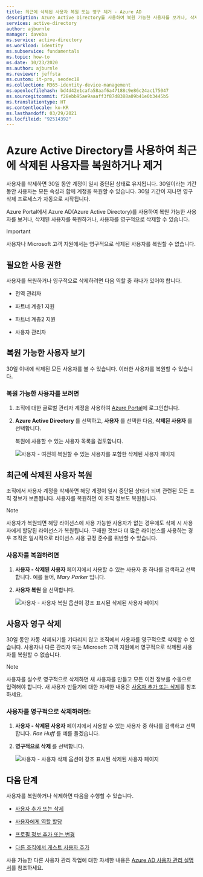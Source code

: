 ```yaml
---
title: 최근에 삭제된 사용자 복원 또는 영구 제거 - Azure AD
description: Azure Active Directory를 사용하여 복원 가능한 사용자를 보거나, 삭제된 사용자를 복원하거나, 사용자를 영구적으로 삭제하는 방법.
services: active-directory
author: ajburnle
manager: daveba
ms.service: active-directory
ms.workload: identity
ms.subservice: fundamentals
ms.topic: how-to
ms.date: 10/23/2020
ms.author: ajburnle
ms.reviewer: jeffsta
ms.custom: it-pro, seodec18
ms.collection: M365-identity-device-management
ms.openlocfilehash: bd4d42e1cafa58aaf6a47188c9e86c24ac175047
ms.sourcegitcommit: f28ebb95ae9aaaff3f87d8388a09b41e0b3445b5
ms.translationtype: HT
ms.contentlocale: ko-KR
ms.lasthandoff: 03/29/2021
ms.locfileid: "92514392"
---
```

# <a name="restore-or-remove-a-recently-deleted-user-using-azure-active-directory"></a>Azure Active Directory를 사용하여 최근에 삭제된 사용자를 복원하거나 제거
사용자를 삭제하면 30일 동안 계정이 일시 중단된 상태로 유지됩니다. 30일이라는 기간 동안 사용자는 모든 속성과 함께 계정을 복원할 수 있습니다. 30일 기간이 지나면 영구 삭제 프로세스가 자동으로 시작됩니다.

Azure Portal에서 Azure AD(Azure Active Directory)를 사용하여 복원 가능한 사용자를 보거나, 삭제된 사용자를 복원하거나, 사용자를 영구적으로 삭제할 수 있습니다.

>[!Important]
>사용자나 Microsoft 고객 지원에서는 영구적으로 삭제된 사용자를 복원할 수 없습니다.

## <a name="required-permissions"></a>필요한 사용 권한
사용자를 복원하거나 영구적으로 삭제하려면 다음 역할 중 하나가 있어야 합니다.

- 전역 관리자

- 파트너 계층1 지원

- 파트너 계층2 지원

- 사용자 관리자

## <a name="view-your-restorable-users"></a>복원 가능한 사용자 보기
30일 이내에 삭제된 모든 사용자를 볼 수 있습니다. 이러한 사용자를 복원할 수 있습니다.

### <a name="to-view-your-restorable-users"></a>복원 가능한 사용자를 보려면
1. 조직에 대한 글로벌 관리자 계정을 사용하여 [Azure Portal](https://portal.azure.com/)에 로그인합니다.

2. **Azure Active Directory** 를 선택하고, **사용자** 를 선택한 다음, **삭제된 사용자** 를 선택합니다.

    복원에 사용할 수 있는 사용자 목록을 검토합니다.

    ![사용자 - 여전히 복원할 수 있는 사용자를 포함한 삭제된 사용자 페이지](media/active-directory-users-restore/users-deleted-users-view-restorable.png)

## <a name="restore-a-recently-deleted-user"></a>최근에 삭제된 사용자 복원

조직에서 사용자 계정을 삭제하면 해당 계정이 일시 중단된 상태가 되며 관련된 모든 조직 정보가 보존됩니다. 사용자를 복원하면 이 조직 정보도 복원됩니다.

> [!Note]
> 사용자가 복원되면 해당 라이선스에 사용 가능한 사용자가 없는 경우에도 삭제 시 사용자에게 할당된 라이선스가 복원됩니다. 구매한 것보다 더 많은 라이선스를 사용하는 경우 조직은 일시적으로 라이선스 사용 규정 준수를 위반할 수 있습니다.

### <a name="to-restore-a-user"></a>사용자를 복원하려면
1. **사용자 - 삭제된 사용자** 페이지에서 사용할 수 있는 사용자 중 하나를 검색하고 선택합니다. 예를 들어, _Mary Parker_ 입니다.

2. **사용자 복원** 을 선택합니다.

    ![사용자 - 사용자 복원 옵션이 강조 표시된 삭제된 사용자 페이지](media/active-directory-users-restore/users-deleted-users-restore-user.png)

## <a name="permanently-delete-a-user"></a>사용자 영구 삭제
30일 동안 자동 삭제되기를 기다리지 않고 조직에서 사용자를 영구적으로 삭제할 수 있습니다. 사용자나 다른 관리자 또는 Microsoft 고객 지원에서 영구적으로 삭제된 사용자를 복원할 수 없습니다.

>[!Note]
>사용자를 실수로 영구적으로 삭제하면 새 사용자를 만들고 모든 이전 정보를 수동으로 입력해야 합니다. 새 사용자 만들기에 대한 자세한 내용은 [사용자 추가 또는 삭제](add-users-azure-active-directory.md)를 참조하세요.

### <a name="to-permanently-delete-a-user"></a>사용자를 영구적으로 삭제하려면:

1. **사용자 - 삭제된 사용자** 페이지에서 사용할 수 있는 사용자 중 하나를 검색하고 선택합니다. _Rae Huff_ 를 예를 들겠습니다.

2. **영구적으로 삭제** 를 선택합니다.

    ![사용자 - 사용자 삭제 옵션이 강조 표시된 삭제된 사용자 페이지](media/active-directory-users-restore/users-deleted-users-permanent-delete-user.png)

## <a name="next-steps"></a>다음 단계
사용자를 복원하거나 삭제하면 다음을 수행할 수 있습니다.

- [사용자 추가 또는 삭제](add-users-azure-active-directory.md)

- [사용자에게 역할 할당](active-directory-users-assign-role-azure-portal.md)

- [프로필 정보 추가 또는 변경](active-directory-users-profile-azure-portal.md)

- [다른 조직에서 게스트 사용자 추가](../external-identities/what-is-b2b.md)

사용 가능한 다른 사용자 관리 작업에 대한 자세한 내용은 [Azure AD 사용자 관리 설명서](../enterprise-users/index.yml)를 참조하세요.
